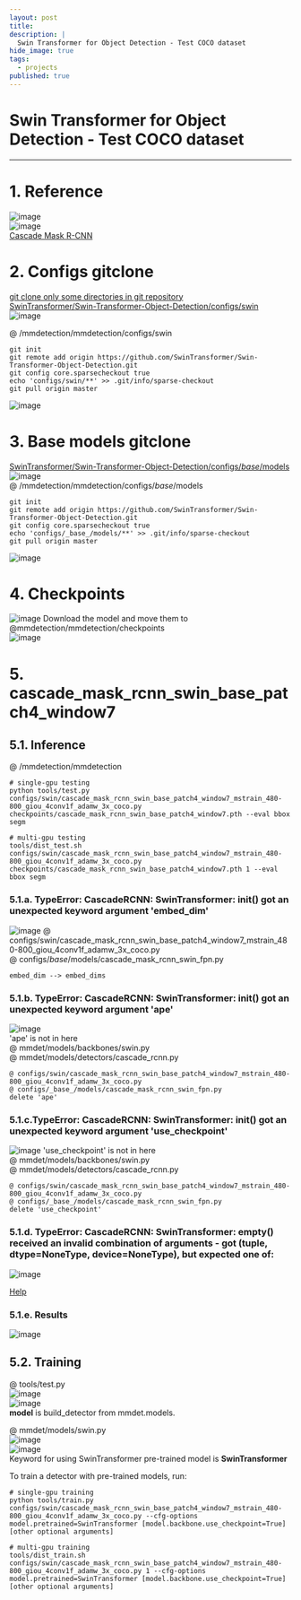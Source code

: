 ```yaml
---
layout: post
title: 
description: |
  Swin Transformer for Object Detection - Test COCO dataset
hide_image: true
tags:
  - projects
published: true
---
```


# Swin Transformer for Object Detection - Test COCO dataset
* * *


# 1. Reference
![image](https://user-images.githubusercontent.com/69246778/190968434-c13f7418-1785-4798-9c8a-4cb1f452244b.png)   
![image](https://user-images.githubusercontent.com/69246778/190968519-77c89add-13d1-43f1-b65f-58015b8e3161.png)   
[Cascade Mask R-CNN](https://github.com/SwinTransformer/Swin-Transformer-Object-Detection#mask-r-cnn)

# 2. Configs gitclone
[git clone only some directories in git repository](https://infiduk.github.io/2022/02/09/git.html)      
[SwinTransformer/Swin-Transformer-Object-Detection/configs/swin](https://github.com/SwinTransformer/Swin-Transformer-Object-Detection/tree/master/configs/swin)      
![image](https://user-images.githubusercontent.com/69246778/190962477-2dec06ad-3b27-4c84-b690-27ca1118b109.png)   

@ /mmdetection/mmdetection/configs/swin   
```
git init
git remote add origin https://github.com/SwinTransformer/Swin-Transformer-Object-Detection.git
git config core.sparsecheckout true
echo 'configs/swin/**' >> .git/info/sparse-checkout
git pull origin master
```   
![image](https://user-images.githubusercontent.com/69246778/190964172-e232732e-44d3-4593-8748-917697d38888.png)   
   
# 3. Base models gitclone
[SwinTransformer/Swin-Transformer-Object-Detection/configs/_base_/models](https://github.com/SwinTransformer/Swin-Transformer-Object-Detection/tree/master/configs/_base_/models)   
![image](https://user-images.githubusercontent.com/69246778/190964904-f711c036-c94b-4407-9a7e-78f6262e2cc0.png)   
@ /mmdetection/mmdetection/configs/_base_/models   
```
git init
git remote add origin https://github.com/SwinTransformer/Swin-Transformer-Object-Detection.git
git config core.sparsecheckout true
echo 'configs/_base_/models/**' >> .git/info/sparse-checkout
git pull origin master
```
![image](https://user-images.githubusercontent.com/69246778/190965274-935cdfe9-5afa-44a1-85ee-5247b4ce9848.png)

# 4. Checkpoints 
![image](https://user-images.githubusercontent.com/69246778/190969580-217e9dc5-e0a9-46c0-a4d0-cf95d7aaf153.png)
Download the model and move them to @mmdetection/mmdetection/checkpoints   
![image](https://user-images.githubusercontent.com/69246778/191157829-8b7181fd-0e6e-4bb9-817c-f57abf65377d.png)


# 5. cascade_mask_rcnn_swin_base_patch4_window7
## 5.1. Inference
@ /mmdetection/mmdetection   
```
# single-gpu testing
python tools/test.py configs/swin/cascade_mask_rcnn_swin_base_patch4_window7_mstrain_480-800_giou_4conv1f_adamw_3x_coco.py checkpoints/cascade_mask_rcnn_swin_base_patch4_window7.pth --eval bbox segm

# multi-gpu testing
tools/dist_test.sh configs/swin/cascade_mask_rcnn_swin_base_patch4_window7_mstrain_480-800_giou_4conv1f_adamw_3x_coco.py checkpoints/cascade_mask_rcnn_swin_base_patch4_window7.pth 1 --eval bbox segm
```
   
### 5.1.a. TypeError: CascadeRCNN: SwinTransformer: __init__() got an unexpected keyword argument 'embed_dim'
![image](https://user-images.githubusercontent.com/69246778/191161714-2cfe490e-3ec2-47ac-a847-3c9e044ec118.png)
@ configs/swin/cascade_mask_rcnn_swin_base_patch4_window7_mstrain_480-800_giou_4conv1f_adamw_3x_coco.py   
@ configs/_base_/models/cascade_mask_rcnn_swin_fpn.py   
```
embed_dim --> embed_dims
```

### 5.1.b. TypeError: CascadeRCNN: SwinTransformer: __init__() got an unexpected keyword argument 'ape'
![image](https://user-images.githubusercontent.com/69246778/191162135-05fc0b1b-f96a-44e3-998c-a5b8128f530d.png)   
'ape' is not in here   
@ mmdet/models/backbones/swin.py   
@ mmdet/models/detectors/cascade_rcnn.py   
   
```
@ configs/swin/cascade_mask_rcnn_swin_base_patch4_window7_mstrain_480-800_giou_4conv1f_adamw_3x_coco.py   
@ configs/_base_/models/cascade_mask_rcnn_swin_fpn.py   
delete 'ape'
```

### 5.1.c.TypeError: CascadeRCNN: SwinTransformer: __init__() got an unexpected keyword argument 'use_checkpoint'
![image](https://user-images.githubusercontent.com/69246778/191163054-1fc0a55d-6fd6-4433-b675-d8735c262b46.png)
'use_checkpoint' is not in here   
@ mmdet/models/backbones/swin.py   
@ mmdet/models/detectors/cascade_rcnn.py   
   
```
@ configs/swin/cascade_mask_rcnn_swin_base_patch4_window7_mstrain_480-800_giou_4conv1f_adamw_3x_coco.py   
@ configs/_base_/models/cascade_mask_rcnn_swin_fpn.py   
delete 'use_checkpoint'
```


### 5.1.d. TypeError: CascadeRCNN: SwinTransformer: empty() received an invalid combination of arguments - got (tuple, dtype=NoneType, device=NoneType), but expected one of:
![image](https://user-images.githubusercontent.com/69246778/191163510-a85ce7f2-0e6b-48a1-833a-7f68e3909399.png)

[Help](https://github.com/Udayeon/Udayeon.github.io/blob/main/_posts/projects/2022-09-07-TypeError:%20CascadeRCNN:%20SwinTransformer.md#typeerror-cascadercnn-swintransformer-empty-received-an-invalid-combination-of-arguments---got-tuple-dtypenonetype-devicenonetype)

### 5.1.e. Results
![image](https://user-images.githubusercontent.com/69246778/191181096-d8788cde-b17b-4921-9896-dc36c0238fd5.png)


## 5.2. Training
@ tools/test.py   
![image](https://user-images.githubusercontent.com/69246778/191160822-9de9d600-02b1-4648-9af2-56f6ebb567ff.png)   
![image](https://user-images.githubusercontent.com/69246778/191160944-2efedc2d-0e8f-40dc-ad51-90eddac192bf.png)   
**model** is build_detector from mmdet.models.   
   
@ mmdet/models/swin.py   
![image](https://user-images.githubusercontent.com/69246778/191159983-5028ed8e-2269-405b-8490-bb0d060cb771.png)   
![image](https://user-images.githubusercontent.com/69246778/191160684-370c8ba6-5dcc-4deb-b7f0-8eda1c0fb2b2.png)   
Keyword for using SwinTransformer pre-trained model is **SwinTransformer**     
   
To train a detector with pre-trained models, run:   
```
# single-gpu training
python tools/train.py configs/swin/cascade_mask_rcnn_swin_base_patch4_window7_mstrain_480-800_giou_4conv1f_adamw_3x_coco.py --cfg-options model.pretrained=SwinTransformer [model.backbone.use_checkpoint=True] [other optional arguments]

# multi-gpu training
tools/dist_train.sh configs/swin/cascade_mask_rcnn_swin_base_patch4_window7_mstrain_480-800_giou_4conv1f_adamw_3x_coco.py 1 --cfg-options model.pretrained=SwinTransformer [model.backbone.use_checkpoint=True] [other optional arguments] 
```


